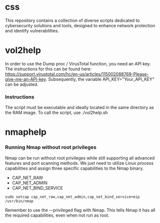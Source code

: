 # css
This repository contains a collection of diverse scripts dedicated to cybersecurity solutions and tools, designed to enhance network protection and identify vulnerabilities.

# vol2help
In order to use the Dump proc / VirusTotal function, you need an API key. The instructions for this can be found here: https://support.virustotal.com/hc/en-us/articles/115002088769-Please-give-me-an-API-key. Subsequently, the variable API_KEY="Your_API_KEY" can be adjusted.

### Instructions
The script must be executable and ideally located in the same directory as the RAM image. To call the script, use ./vol2help.sh

# nmaphelp

### Running Nmap without root privileges

Nmap can be run without root privileges while still supporting all advanced features and port scanning methods. 
We just need to utilize Linux process capabilities and assign three specific capabilities to the Nmap binary.

* CAP_NET_RAW
* CAP_NET_ADMIN
* CAP_NET_BIND_SERVICE

`sudo setcap cap_net_raw,cap_net_admin,cap_net_bind_service+eip /usr/bin/nmap`

Remember to use the --privileged flag with Nmap. This tells Nmap it has all the required capabilities, even when not run as root.